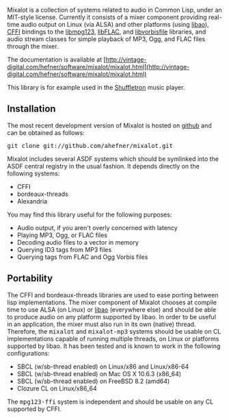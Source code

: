 <p>Mixalot is a collection of systems related to audio in Common Lisp,
under an MIT-style license. Currently it consists of a mixer component
providing real-time audio output on Linux (via ALSA) and other
platforms (using <a href="http://xiph.org/ao/">libao</a>),
<a href="http://common-lisp.net/project/cffi/">CFFI</a> bindings to
the <a href="http://www.mpg123.de/api/">libmpg123</a>, <a href="http://flac.sourceforge.net/">libFLAC</a>,
and <a href="http://xiph.org/vorbis/doc/vorbisfile/index.html">libvorbisfile</a>
libraries, and audio stream classes for simple playback of MP3, Ogg,
and FLAC files through the mixer.</p>

The documentation is available at [http://vintage-digital.com/hefner/software/mixalot/mixalot.html](http://vintage-digital.com/hefner/software/mixalot/mixalot.html)

This library is for example used in the
[Shuffletron](https://github.com/ahefner/shuffletron/) music player.

<!--  ----------------------------------------------------------------- -->
<h2><a name="Installation"></a>Installation</h2>

<p>The most recent development version of Mixalot is hosted on <a href="http://github.com/ahefner/mixalot">github</a> and can be obtained as follows:</p>
<pre class="lisp">
git clone git://github.com/ahefner/mixalot.git</pre>

<p>Mixalot includes several ASDF systems which should be symlinked into the ASDF central registry in the usual fashion. It depends directly on the following systems:</p>
<ul>
  <li>CFFI</li>
  <li>bordeaux-threads</li>
  <li>Alexandria</li>
</ul>

<p>You may find this library useful for the following purposes:</p>
<ul>
  <li>Audio output, if you aren't overly concerned with latency</li>
  <li>Playing MP3, Ogg, or FLAC files</li>
  <li>Decoding audio files to a vector in memory</li>
  <li>Querying ID3 tags from MP3 files</li>
  <li>Querying tags from FLAC and Ogg Vorbis files</li>
</ul>


<!--  ----------------------------------------------------------------- -->
<h2><a name="Portability"></a>Portability</h2>

<p>The CFFI and bordeaux-threads libraries are used to ease porting
between lisp implementations. The mixer component of Mixalot chooses
at compile time to use ALSA (on Linux)
or <a href="http://xiph.org/ao/">libao</a> (everywhere else) and
should be able to produce audio on any platform supported by libao. In
order to be useful in an application, the mixer must also run in its
own (native) thread.  Therefore, the <tt>mixalot</tt>
and <tt>mixalot-mp3</tt> systems should be usable on CL
implementations capable of running multiple threads, on Linux or
platforms supported by libao. It has been tested and is known to work
in the following configurations:</p>
<ul>
  <li>SBCL (w/sb-thread enabled) on Linux/x86 and Linux/x86-64</li>
  <li>SBCL (w/sb-thread enabled) on Mac OS X 10.6.3 (x86_64)</li>
  <li>SBCL (w/sb-thread enabled) on FreeBSD 8.2 (amd64)</li>
  <li>Clozure CL on Linux/x86_64</li>
</ul>
<p>The <tt>mpg123-ffi</tt> system is independent and should be usable on any CL supported by CFFI.</p>
